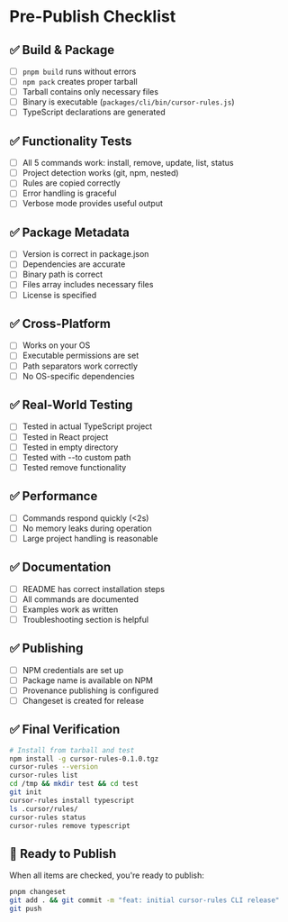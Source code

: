 # Pre-Publish Checklist

## ✅ Build & Package
- [ ] `pnpm build` runs without errors
- [ ] `npm pack` creates proper tarball
- [ ] Tarball contains only necessary files
- [ ] Binary is executable (`packages/cli/bin/cursor-rules.js`)
- [ ] TypeScript declarations are generated

## ✅ Functionality Tests
- [ ] All 5 commands work: install, remove, update, list, status
- [ ] Project detection works (git, npm, nested)
- [ ] Rules are copied correctly
- [ ] Error handling is graceful
- [ ] Verbose mode provides useful output

## ✅ Package Metadata
- [ ] Version is correct in package.json
- [ ] Dependencies are accurate
- [ ] Binary path is correct
- [ ] Files array includes necessary files
- [ ] License is specified

## ✅ Cross-Platform
- [ ] Works on your OS
- [ ] Executable permissions are set
- [ ] Path separators work correctly
- [ ] No OS-specific dependencies

## ✅ Real-World Testing
- [ ] Tested in actual TypeScript project
- [ ] Tested in React project
- [ ] Tested in empty directory
- [ ] Tested with --to custom path
- [ ] Tested remove functionality

## ✅ Performance
- [ ] Commands respond quickly (<2s)
- [ ] No memory leaks during operation
- [ ] Large project handling is reasonable

## ✅ Documentation
- [ ] README has correct installation steps
- [ ] All commands are documented
- [ ] Examples work as written
- [ ] Troubleshooting section is helpful

## ✅ Publishing
- [ ] NPM credentials are set up
- [ ] Package name is available on NPM
- [ ] Provenance publishing is configured
- [ ] Changeset is created for release

## ✅ Final Verification
```bash
# Install from tarball and test
npm install -g cursor-rules-0.1.0.tgz
cursor-rules --version
cursor-rules list
cd /tmp && mkdir test && cd test
git init
cursor-rules install typescript
ls .cursor/rules/
cursor-rules status
cursor-rules remove typescript
```

## 🚀 Ready to Publish
When all items are checked, you're ready to publish:

```bash
pnpm changeset
git add . && git commit -m "feat: initial cursor-rules CLI release"
git push
``` 